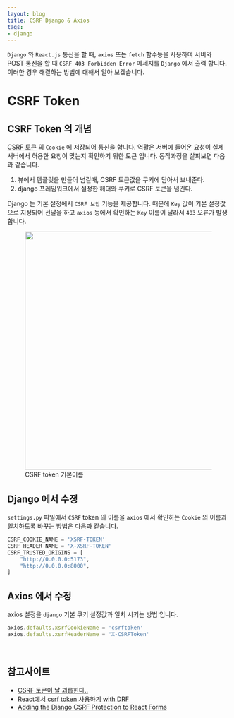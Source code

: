 ```yaml
---
layout: blog
title: CSRF Django & Axios
tags:
- django
---
```


`Django` 와 `React.js` 통신을 할 때, `axios` 또는 `fetch` 함수등을 사용하여 서버와 POST 통신을 할 때 `CSRF 403 Forbidden Error` 메세지를 `Django` 에서 출력 합니다. 이러한 경우 해결하는 방법에 대해서 알아 보겠습니다.

# CSRF Token
## CSRF Token 의 개념
[CSRF 토큰](https://docs.djangoproject.com/ko/4.2/ref/csrf/) 의 `Cookie` 에 저장되어 통신을 합니다. 역활은 서버에 들어온 요청이 실제 서버에서 허용한 요청이 맞는지 확인하기 위한 토큰 입니다. 동작과정을 살펴보면 다음과 같습니다.

1. 뷰에서 템플릿을 만들어 넘길때, CSRF 토큰값을 쿠키에 담아서 보내준다.
2. django 프레임워크에서 설정한 헤더와 쿠키로 CSRF 토큰을 넘긴다.

Django 는 기본 설정에서 `CSRF 보안` 기능을 제공합니다. 때문에 `Key` 값이 기본 설정값으로 지정되어 전달을 하고 `axios` 등에서 확인하는 `Key` 이름이 달라서 `403` 오류가 발생 합니다.

<figure class="align-center">
  <img width="540px" src="{{site.baseurl}}/assets/fullstack/csrf_name.png">
  <figcaption>CSRF token 기본이름</figcaption>
</figure>

## Django 에서 수정
`settings.py` 파일에서 `CSRF` token 의 이름을 `axios` 에서 확인하는 `Cookie` 의 이름과 일치하도록 바꾸는 방법은 다음과 같습니다.
```python
CSRF_COOKIE_NAME = 'XSRF-TOKEN'
CSRF_HEADER_NAME = 'X-XSRF-TOKEN'
CSRF_TRUSTED_ORIGINS = [
    "http://0.0.0.0:5173",
    "http://0.0.0.0:8000",
]
```

## Axios 에서 수정
axios 설정을 `django` 기본 쿠키 설정값과 일치 시키는 방법 입니다.
```javascript
axios.defaults.xsrfCookieName = 'csrftoken'
axios.defaults.xsrfHeaderName = 'X-CSRFToken'
```

<br/>

## 참고사이트
- [CSRF 토큰이 날 괴롭힌다..](https://velog.io/@gene028/%EA%B0%9C%EB%B0%9C%EC%9D%BC%EC%A7%80-2-CSRF-%ED%86%A0%ED%81%B0%EC%9D%B4-%EB%82%A0-%EA%B4%B4%EB%A1%AD%ED%9E%8C%EB%8B%A4)
- [React에서 csrf token 사용하기 with DRF](https://jahong.tistory.com/entry/React%EC%97%90%EC%84%9C-csrf-token-%EC%82%AC%EC%9A%A9%ED%95%98%EA%B8%B0with-Django-restframework)
- [Adding the Django CSRF Protection to React Forms](https://www.techiediaries.com/django-react-forms-csrf-axios/)

